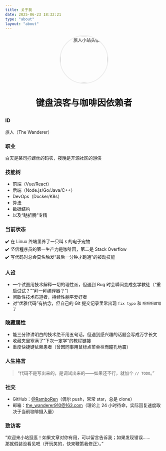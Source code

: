 ```yaml
---
title: 关于我
date: 2025-06-23 18:32:21
type: "about"
layout: "about"
---
```


<div style="text-align: center; margin-bottom: 2em;">
  <img src="/img/avatar.png" alt="旅人小站头像" style="width: 150px; border-radius: 50%; border: 3px solid #eee;">
  <h1>键盘浪客与咖啡因依赖者</h1>
</div>

### **ID**  
旅人（The Wanderer）  

### **职业**  
白天是某司拧螺丝的码农，夜晚是开源社区的游侠  

### **技能树**  
- 前端（Vue/React）  
- 后端（Node.js/Go/Java/C++）  
- DevOps（Docker/K8s）  
- 算法
- 数据结构
- 以及“瞎折腾”专精  

### **当前状态**  
✔️ 在 Linux 终端里养了一只叫 `$` 的电子宠物  
✔️ 坚信程序员的第一生产力是咖啡因，第二是 Stack Overflow  
✔️ 写代码时总会莫名触发“最后一分钟才跑通”的被动技能  

### **人设**  
- 一个试图用技术解释一切的理性派，但遇到 Bug 时会瞬间变成玄学教徒（“重启试试？”“拜一拜编译器？”）  
- 间歇性技术布道者，持续性躺平爱好者  
- 对“优雅代码”有执念，但自己的 Git 提交记录里常出现 `fix typo` 和 `啊啊啊改错了`  

### **隐藏属性**  
- 能三分钟讲明白的技术绝不用五句话，但遇到感兴趣的话题会写成万字长文  
- 收藏夹里塞满了“下次一定学”的教程链接  
- 重度快捷键依赖患者（曾因同事用鼠标点菜单栏而瞳孔地震）  

### **人生格言**  
> “代码不是写出来的，是调试出来的——如果还不行，就加个 `// TODO`。”  

### **社交**  
- GitHub：[@RamboRen](https://github.com/ramboren)（偶尔 push，常常 star，总是 clone）  
- 邮箱：the_wanderer910@163.com（理论上 24 小时待命，实际回复速度取决于当前咖啡摄入量）  

### **致访客**  
“欢迎来小站逛逛！如果文章对你有用，可以留言告诉我；如果发现错误……  
那就假装没看见吧（开玩笑的，快来鞭策我修正）。”  

<style>
  /* 可选：添加一些简单的样式让页面更美观 */
  .page-about h3 {
    margin-top: 1.5em;
    border-bottom: 1px dashed #ddd;
    padding-bottom: 0.3em;
  }
  .page-about img {
    box-shadow: 0 2px 10px rgba(0,0,0,0.1);
  }
</style>